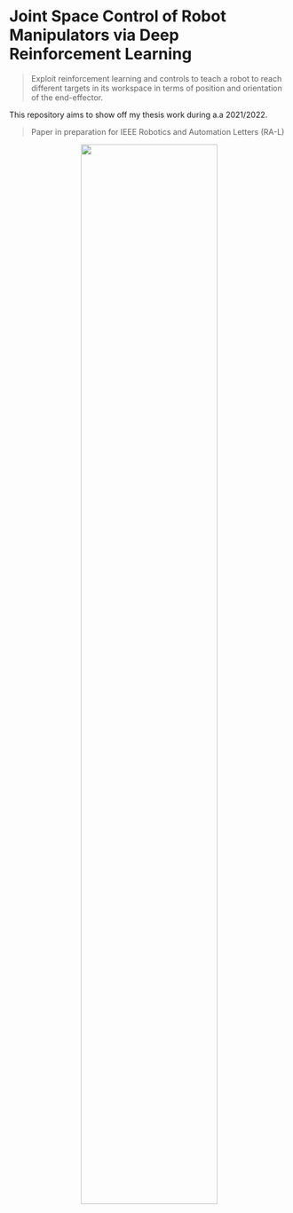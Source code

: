 # Joint Space Control of Robot Manipulators via Deep Reinforcement Learning

> Exploit reinforcement learning and controls to teach a robot to reach different targets in its workspace in terms of position and orientation of the end-effector.

This repository aims to show off my thesis work during a.a 2021/2022. 

> Paper in preparation for IEEE Robotics and Automation Letters (RA-L)


<p align="center" width="50%">
    <img width="70%" src="https://user-images.githubusercontent.com/29335742/222962247-3f495ff9-370b-4679-af44-c5103c0f20d9.png"> 
</p>


